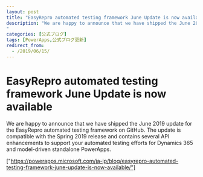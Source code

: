 ```yaml
---
layout: post
title: "EasyRepro automated testing framework June Update is now available"
description: "We are happy to announce that we have shipped the June 2019 update for the EasyRepro automated testing framework on GitHub. The update is compatible with the Spring 2019 release and contains several API enhancements to support your automated testing efforts for Dynamics 365 and model-driven standalone PowerApps.
"
categories: [公式ブログ]
tags: [PowerApps,公式ブログ更新]
redirect_from:
  - /2019/06/15/
---
```


# EasyRepro automated testing framework June Update is now available

We are happy to announce that we have shipped the June 2019 update for the EasyRepro automated testing framework on GitHub. The update is compatible with the Spring 2019 release and contains several API enhancements to support your automated testing efforts for Dynamics 365 and model-driven standalone PowerApps.


["https://powerapps.microsoft.com/ja-jp/blog/easyrepro-automated-testing-framework-june-update-is-now-available/"]